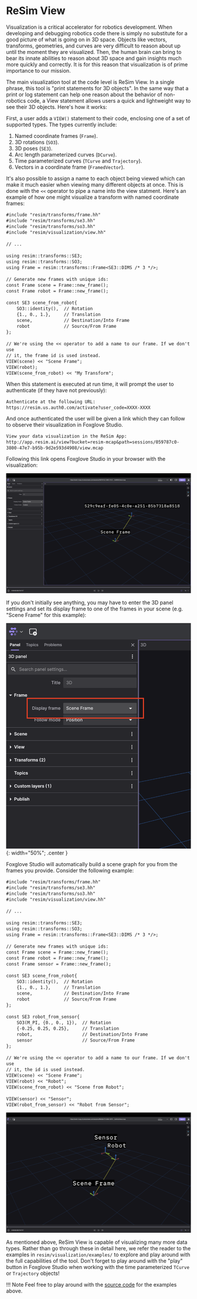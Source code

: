 # ReSim View

Visualization is a critical accelerator for robotics development. When
developing and debugging robotics code there is simply no substitute for a good
picture of what is going on in 3D space. Objects like vectors, transforms,
geometries, and curves are very difficult to reason about up until the moment
they are visualized. Then, the human brain can bring to bear its innate
abilities to reason about 3D space and gain insights much more quickly and
correctly. It is for this reason that visualization is of prime importance to
our mission.

The main visualization tool at the code level is ReSim View. In a single
phrase, this tool is "print statements for 3D objects". In the same way that a
print or log statement can help one reason about the behavior of non-robotics
code, a View statement allows users a quick and lightweight way to see their
3D objects. Here's how it works:

First, a user adds a `VIEW()` statement to their code, enclosing one of a set
of supported types. The types currently include:

  1. Named coordinate frames (`Frame`).
  2. 3D rotations (`SO3`).
  2. 3D poses (`SE3`).
  3. Arc length parameterized curves (`DCurve`).
  4. Time parameterized curves (`TCurve` and `Trajectory`).
  5. Vectors in a coordinate frame (`FramedVector`).

It's also possible to assign a name to each object being viewed which can make
it much easier when viewing many different objects at once. This is done with
the `<<` operator to pipe a name into the view statment. Here's an example of
how one might visualize a transform with named coordinate frames:

```
#include "resim/transforms/frame.hh"
#include "resim/transforms/se3.hh"
#include "resim/transforms/so3.hh"
#include "resim/visualization/view.hh"

// ...

using resim::transforms::SE3;
using resim::transforms::SO3;
using Frame = resim::transforms::Frame<SE3::DIMS /* 3 */>;

// Generate new frames with unique ids:
const Frame scene = Frame::new_frame();
const Frame robot = Frame::new_frame();

const SE3 scene_from_robot{
    SO3::identity(),  // Rotation
    {1., 0., 1.},     // Translation
    scene,            // Destination/Into Frame
    robot             // Source/From Frame
};

// We're using the << operator to add a name to our frame. If we don't use
// it, the frame id is used instead.
VIEW(scene) << "Scene Frame";
VIEW(robot);
VIEW(scene_from_robot) << "My Transform";
```

When this statement is executed at run time, it will prompt the user to authenticate (if they have not previously):

```
Authenticate at the following URL: https://resim.us.auth0.com/activate?user_code=XXXX-XXXX
```

And once authenticated the user will be given a link which they can follow to
observe their visualization in Foxglove Studio.

```
View your data visualization in the ReSim App: http://app.resim.ai/view?bucket=resim-mcap&path=sessions/059787c0-3800-47e7-b95b-9d2e593d4908/view.mcap
```

Following this link opens Foxglove Studio in your browser with the visualization:

![Transform View](view_xform.png)


If you don't initially see anything, you may have to enter the 3D panel
settings and set its display frame to one of the frames in your scene (e.g.
"Scene Frame" for this example):

![Set Frame](set_frame.png){: width="50%"; .center }


Foxglove Studio will automatically build a scene graph for you from
the frames you provide. Consider the following example:

```
#include "resim/transforms/frame.hh"
#include "resim/transforms/se3.hh"
#include "resim/transforms/so3.hh"
#include "resim/visualization/view.hh"

// ...

using resim::transforms::SE3;
using resim::transforms::SO3;
using Frame = resim::transforms::Frame<SE3::DIMS /* 3 */>;

// Generate new frames with unique ids:
const Frame scene = Frame::new_frame();
const Frame robot = Frame::new_frame();
const Frame sensor = Frame::new_frame();

const SE3 scene_from_robot{
    SO3::identity(),  // Rotation
    {1., 0., 1.},     // Translation
    scene,            // Destination/Into Frame
    robot             // Source/From Frame
};

const SE3 robot_from_sensor{
    SO3(M_PI, {0., 0., 1}),  // Rotation
    {-0.25, 0.25, 0.25},     // Translation
    robot,                   // Destination/Into Frame
    sensor                   // Source/From Frame
};

// We're using the << operator to add a name to our frame. If we don't use
// it, the id is used instead.
VIEW(scene) << "Scene Frame";
VIEW(robot) << "Robot";
VIEW(scene_from_robot) << "Scene from Robot";

VIEW(sensor) << "Sensor";
VIEW(robot_from_sensor) << "Robot from Sensor";
```

![Scene Graph](graph.png)

<!-- 
TODO(https://app.asana.com/0/1204498029712344/1204836701207673/f) Add
documentation to describe how to inspect views in the app once we're ready to
make this capability public.
-->

As mentioned above, ReSim View is capable of visualizing many more data types.
Rather than go through these in detail here, we refer the reader to the
examples in `resim/visualization/examples/` to explore and play around with the
full capabilities of the tool. Don't forget to play around with the "play"
button in Foxglove Studio when working with the time parameterized `TCurve` or
`Trajectory` objects!

!!! Note
    Feel free to play around with the [source
    code](https://github.com/resim-ai/re-core/blob/main/resim/examples/view.cc)
    for the examples above.
